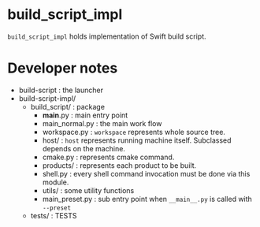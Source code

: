 # build_script_impl

`build_script_impl` holds implementation of Swift build script.

# Developer notes

- build-script : the launcher
- build-script-impl/
  - build_script/ : package
    - __main__.py : main entry point
    - main_normal.py : the main work flow
    - workspace.py : `workspace` represents whole source tree.
    - host/ : `host` represents running machine itself. Subclassed depends on
      the machine.
    - cmake.py : represents cmake command.
    - products/ : represents each product to be built.
    - shell.py : every shell command invocation must be done via this module.
    - utils/ : some utility functions
    - main_preset.py : sub entry point when `__main__.py` is called with
      `--preset`
  - tests/ : TESTS

